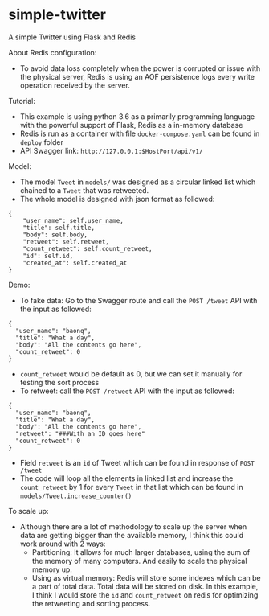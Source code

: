 # simple-twitter
A simple Twitter using Flask and Redis

About Redis configuration:
- To avoid data loss completely when the power is corrupted or issue with the physical server, Redis is using an AOF persistence logs every write operation received by the server.


Tutorial:
- This example is using python 3.6 as a primarily programming language with the powerful support of Flask, Redis as a in-memory database
- Redis is run as a container with file `docker-compose.yaml` can be found in `deploy` folder
- API Swagger link: `http://127.0.0.1:$HostPort/api/v1/`

Model:
- The model `Tweet` in `models/` was designed as a circular linked list which chained to a `Tweet` that was retweeted.
- The whole model is designed with json format as followed:
```
{
    "user_name": self.user_name,
    "title": self.title,
    "body": self.body,
    "retweet": self.retweet,
    "count_retweet": self.count_retweet,
    "id": self.id,
    "created_at": self.created_at
}
```

Demo:
- To fake data: Go to the Swagger route and call the `POST /tweet` API with the input as followed:
```angular2
{
  "user_name": "baonq",
  "title": "What a day",
  "body": "All the contents go here",
  "count_retweet": 0
}
```
- `count_retweet` would be default as 0, but we can set it manually for testing the sort process
- To retweet: call the `POST /retweet` API with the input as followed:
```angular2
{
  "user_name": "baonq",
  "title": "What a day",
  "body": "All the contents go here",
  "retweet": "###With an ID goes here"
  "count_retweet": 0
}
```
- Field `retweet` is an `id` of Tweet which can be found in response of `POST /tweet`
- The code will loop all the elements in linked list and increase the `count_retweet` by 1 for every `Tweet` in that list which can be found in `models/Tweet.increase_counter()`

To scale up:
- Although there are a lot of methodology to scale up the server when data are getting bigger than the available memory, I think this could work around with 2 ways:
    - Partitioning: It allows for much larger databases, using the sum of the memory of many computers. And easily to scale the physical memory up.
    - Using as virtual memory: Redis will store some indexes which can be a part of total data. Total data will be stored on disk. In this example, I think I would store the `id` and `count_retweet` on redis for optimizing the retweeting and sorting process.